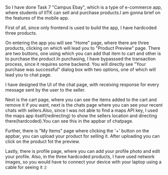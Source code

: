 So I have done Task 7 "Campus Ebay", which is a type of e-commerce app, where students of IITK can sell and purchase products.I am gonna brief on the features of the mobile app.

First of all, since only frontend is used to build the app, I have hardcoded three products.

On entering the app you will see "Home" page, where there are three products, clicking on which will lead you to "Product Preview" page. There are two buttons, one using which you can add that item to cart and other is to purchase the product.In purchasing, I have bypasssed the transaction process, since it requires some backend. You will directly see "Your purchase was successful" dialog box with two options, one of which will lead you to chat page.

I have designed the UI of the chat page, with receiving response for every message sent by the user to the seller.

Next is the cart page, where you can see the items added to the cart and remove it if you want, next is the chats page where you can see your recent chats with sellers.Also, since I was not able to find a maps API key, I used the maps app itself(redirecting) to show the sellers location and directing there(hardcoded).You can see this in the appbar of chatpage.

Further, there is "My Items" page where clicking the '+' button on the appbar, you can upload your product for selling it. After uploading you can click on the product fot the preview.

Lastly, there is profile page, where you can add your profile photo and edit your profile. 
 
 
Also, in the three hardcoded products, I have used network images, so you would have to connect your device with your laptop using a cable for seeing it :)
